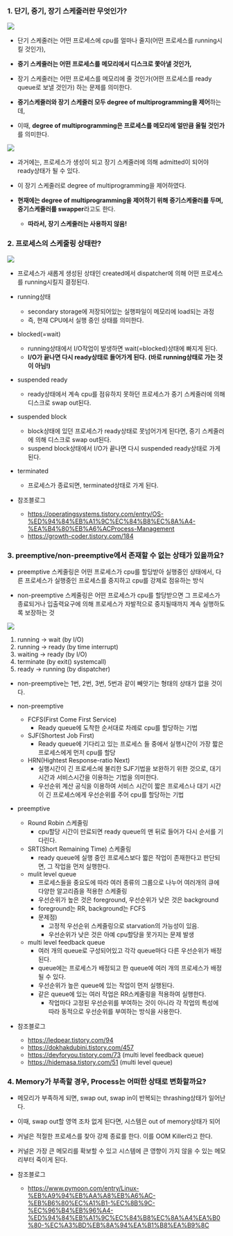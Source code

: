 ### 1. 단기, 중기, 장기 스케줄러란 무엇인가?
<img src="../image/suhyun/scheduler.png">

- 단기 스케줄러는 어떤 프로세스에 cpu를 얼마나 줄지(어떤 프로세스를 running시킬 것인가),
- **중기 스케줄러는 어떤 프로세스를 메모리에서 디스크로 쫓아낼 것인가,**
- 장기 스케줄러는 어떤 프로세스를 메모리에 줄 것인가(어떤 프로세스를 ready queue로 보낼 것인가) 하는 문제를 의미한다.

- **중기스케줄러와 장기 스케줄러 모두 degree of multiprogramming을 제어**하는데, 
- 이때, **degree of multiprogramming은 프로세스를 메모리에 얼만큼 올릴 것인가**를 의미한다.

<img src="../image/suhyun/process-state.png">

- 과거에는, 프로세스가 생성이 되고 장기 스케줄러에 의해 admitted이 되어야 ready상태가 될 수 있다.
- 이 장기 스케줄러로 degree of multiprogramming을 제어하였다.

- **현재에는 degree of multiprogramming을 제어하기 위해 중기스케줄러를 두며, 중기스케줄러를 swapper**라고도 한다.
  - **따라서, 장기 스케줄러는 사용하지 않음!**

### 2. 프로세스의 스케줄링 상태란?
<img src="../image/suhyun/process-state-detail.PNG">

- 프로세스가 새롭게 생성된 상태인 created에서 dispatcher에 의해 어떤 프로세스를 running시킬지 결정된다.
- running상태 
  - secondary storage에 저장되어있는 실행파일이 메모리에 load되는 과정
  - 즉, 현재 CPU에서 실행 중인 상태를 의미한다.
- blocked(=wait)
  - running상태에서 I/O작업이 발생하면 wait(=blocked)상태에 빠지게 된다.
  - **I/O가 끝나면 다시 ready상태로 들어가게 된다.** **(바로 running상태로 가는 것이 아님!)**
- suspended ready
  - ready상태에서 계속 cpu를 점유하지 못하던 프로세스가 중기 스케줄러에 의해 디스크로 swap out된다.
- suspended block
  - block상태에 있던 프로세스가 ready상태로 못넘어가게 된다면, 중기 스케줄러에 의해 디스크로 swap out된다.
  - suspend block상태에서 I/O가 끝나면 다시 suspended ready상태로 가게 된다.
- terminated
  - 프로세스가 종료되면, terminated상태로 가게 된다.

- 참조블로그
  - https://operatingsystems.tistory.com/entry/OS-%ED%94%84%EB%A1%9C%EC%84%B8%EC%8A%A4-%EA%B4%80%EB%A6%ACProcess-Management
  - https://growth-coder.tistory.com/184

### 3. preemptive/non-preemptive에서 존재할 수 없는 상태가 있을까요?

- preemptive 스케줄링은 어떤 프로세스가 cpu를 할당받아 실행중인 상태에서, 다른 프로세스가 실행중인 프로세스를 중지하고 cpu를 강제로 점유하는 방식

- non-preemptive 스케줄링은 어떤 프로세스가 cpu를 할당받으면 그 프로세스가 종료되거나 입출력요구에 의해 프로세스가 자발적으로 중지될때까지 계속 실행하도록 보장하는 것

<img src="../image/suhyun/process-state.png">

1) running -> wait (by I/O)
2) running -> ready (by time interrupt)
3) waiting -> ready (by I/O)
4) terminate (by exit() systemcall)
5) ready -> running (by dispatcher)

- non-preemptive는 1번, 2번, 3번, 5번과 같이 빼앗기는 형태의 상태가 없을 것이다.

- non-preemptive
  - FCFS(First Come First Service)
    - Ready queue에 도착한 순서대로 차례로 cpu를 할당하는 기법
  - SJF(Shortest Job First)
    - Ready queue에 기다리고 있는 프로세스 들 중에서 실행시간이 가장 짧은 프로세스에게 먼저 cpu를 할당
  - HRN(Hightest Response-ratio Next)
    - 실행시간이 긴 프로세스에 불리한 SJF기법을 보완하기 위한 것으로, 대기시간과 서비스시간을 이용하는 기법을 의미한다.
    - 우선순위 계산 공식을 이용하여 서비스 시간이 짧은 프로세스나 대기 시간이 긴 프로세스에게 우선순위를 주어 cpu를 할당하는 기법

- preemptive
  - Round Robin 스케줄링
    - cpu할당 시간이 만료되면 ready queue의 맨 뒤로 들어가 다시 순서를 기다린다.
  - SRT(Short Remaining Time) 스케줄링
    - ready queue에 실행 중인 프로세스보다 짧은 작업이 존재한다고 판단되면, 그 작업을 먼저 실행한다.
  - mulit level queue  
    - 프로세스들을 중요도에 따라 여러 종류의 그룹으로 나누어 여러개의 큐에 다양한 알고리즘을 적용한 스케줄링
    - 우선순위가 높은 것은 foreground, 우선순위가 낮은 것은 background
    - foreground는 RR, background는 FCFS
    - 문제점) 
      - 고정적 우선순위 스케줄링으로 starvation의 가능성이 있음.
      - 우선순위가 낮은 것은 아예 cpu할당을 못가지는 문제 발생 
  - multi level feedback queue
    - 여러 개의 queue로 구성되어있고 각각 queue마다 다른 우선순위가 배정된다.
    - queue에는 프로세스가 배정되고 한 queue에 여러 개의 프로세스가 배정 될 수 있다.
    - 우선순위가 높은 queue에 있는 작업이 먼저 실행된다. 
    - 같은 queue에 있는 여러 작업은 RR스케줄링을 적용하여 실행한다.
      - 작업마다 고정된 우선순위를 부여하는 것이 아니라 각 작업의 특성에 따라 동적으로 우선순위를 부여하는 방식을 사용한다.


- 참조블로그
  - https://ledpear.tistory.com/94
  - https://dokhakdubini.tistory.com/457
  - https://devforyou.tistory.com/73 (multi level feedback queue)
  - https://hidemasa.tistory.com/51 (multi level queue)

### 4. Memory가 부족할 경우, Process는 어떠한 상태로 변화할까요?
- 메모리가 부족하게 되면, swap out, swap in이 반복되는 thrashing상태가 일어난다.
- 이때, swap out할 영역 조차 없게 된다면, 시스템은 out of memory상태가 되어
- 커널은 적절한 프로세스를 찾아 강제 종료를 한다. 이를 OOM Killer라고 한다.
- 커널은 가장 큰 메모리를 확보할 수 있고 시스템에 큰 영향이 가지 않을 수 있는 메모리부터 죽이게 된다.

- 참조블로그
  - https://www.pymoon.com/entry/Linux-%EB%A9%94%EB%AA%A8%EB%A6%AC-%EB%B6%80%EC%A1%B1-%EC%8B%9C-%EC%96%B4%EB%96%A4-%ED%94%84%EB%A1%9C%EC%84%B8%EC%8A%A4%EA%B0%80-%EC%A3%BD%EB%8A%94%EA%B1%B8%EA%B9%8C
